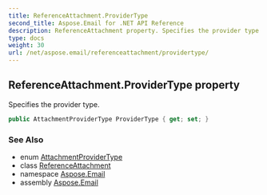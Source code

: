 ```yaml
---
title: ReferenceAttachment.ProviderType
second_title: Aspose.Email for .NET API Reference
description: ReferenceAttachment property. Specifies the provider type
type: docs
weight: 30
url: /net/aspose.email/referenceattachment/providertype/
---
```

## ReferenceAttachment.ProviderType property

Specifies the provider type.

```csharp
public AttachmentProviderType ProviderType { get; set; }
```

### See Also

* enum [AttachmentProviderType](../../attachmentprovidertype/)
* class [ReferenceAttachment](../)
* namespace [Aspose.Email](../../referenceattachment/)
* assembly [Aspose.Email](../../../)


